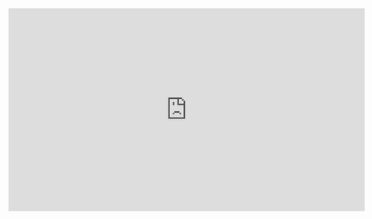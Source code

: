 <iframe style="width: 700px;height: 400px;" src="https://www.bilibili.com/blackboard/live/live-activity-player.html?cid=14047&quality=0" frameborder="no"    framespacing="0" scrolling="no" allow="autoplay; encrypted-media" allowfullscreen="true"></iframe>
